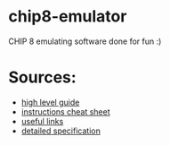 # chip8-emulator
CHIP 8 emulating software done for fun :)

# Sources:
 - [high level guide](https://tobiasvl.github.io/blog/write-a-chip-8-emulator/)
 - [instructions cheat sheet](https://johnearnest.github.io/Octo/docs/chip8ref.pdf)
 - [useful links](https://chip-8.github.io/links/)
 - [detailed specification](http://devernay.free.fr/hacks/chip8/C8TECH10.HTM)
